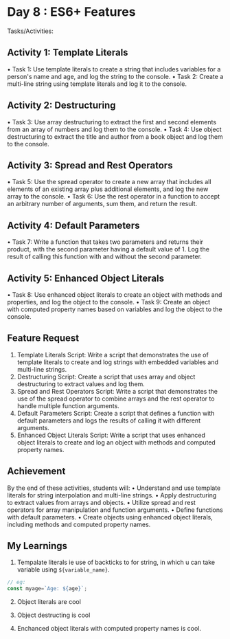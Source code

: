 # Day 8 : ES6+ Features

Tasks/Activities:

## Activity 1: Template Literals

• Task 1: Use template literals to create a string that includes variables for a person's name and age, and log the string to the
console.
• Task 2: Create a multi-line string using template literals and log it to the console.

## Activity 2: Destructuring

• Task 3: Use array destructuring to extract the first and second elements from an array of numbers and log them to the
console.
• Task 4: Use object destructuring to extract the title and author from a book object and log them to the console.

## Activity 3: Spread and Rest Operators

• Task 5: Use the spread operator to create a new array that includes all elements of an existing array plus additional
elements, and log the new array to the console.
• Task 6: Use the rest operator in a function to accept an arbitrary number of arguments, sum them, and return the result.

## Activity 4: Default Parameters

• Task 7: Write a function that takes two parameters and returns their product, with the second parameter having a default
value of 1. Log the result of calling this function with and without the second parameter.

## Activity 5: Enhanced Object Literals

• Task 8: Use enhanced object literals to create an object with methods and properties, and log the object to the console.
• Task 9: Create an object with computed property names based on variables and log the object to the console.

## Feature Request

1. Template Literals Script: Write a script that demonstrates the use of template literals to create and log strings with
embedded variables and multi-line strings.
2. Destructuring Script: Create a script that uses array and object destructuring to extract values and log them.
3. Spread and Rest Operators Script: Write a script that demonstrates the use of the spread operator to combine arrays and
the rest operator to handle multiple function arguments.
4. Default Parameters Script: Create a script that defines a function with default parameters and logs the results of calling it
with different arguments.
5. Enhanced Object Literals Script: Write a script that uses enhanced object literals to create and log an object with methods
and computed property names.

## Achievement

By the end of these activities, students will:
• Understand and use template literals for string interpolation and multi-line strings.
• Apply destructuring to extract values from arrays and objects.
• Utilize spread and rest operators for array manipulation and function arguments.
• Define functions with default parameters.
• Create objects using enhanced object literals, including methods and computed property names.

## My Learnings

1. Tempalate literals ie use of backticks to for string, in which u can take variable using `${variable_name}`.

```js
// eg:
const myage=`Age: ${age}`;
```

2. Object literals are cool

3. Object destructing is cool

4. Enchanced object literals with computed property names is cool.
